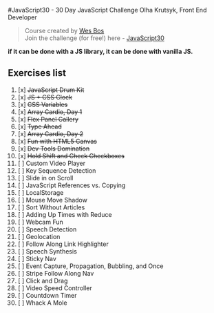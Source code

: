 #JavaScript30 - 30 Day JavaScript Challenge
Olha Krutsyk, Front End Developer

> Course created by [Wes Bos](https://github.com/wesbos)  
> Join the challenge (for free!) here - [JavaScript30](https://javascript30.com/account)

**if it can be done with a JS library, it can be done with vanilla JS.**

## Exercises list

1. [x] ~~JavaScript Drum Kit~~
2. [x] ~~JS + CSS Clock~~
3. [x] ~~CSS Variables~~
4. [x] ~~Array Cardio, Day 1~~
5. [x] ~~Flex Panel Gallery~~
6. [x] ~~Type Ahead~~
7. [x] ~~Array Cardio, Day 2~~
8. [x] ~~Fun with HTML5 Canvas~~
9. [x] ~~Dev Tools Domination~~
10. [x] ~~Hold Shift and Check Checkboxes~~
11. [ ] Custom Video Player
12. [ ] Key Sequence Detection
13. [ ] Slide in on Scroll
14. [ ] JavaScript References vs. Copying
15. [ ] LocalStorage
16. [ ] Mouse Move Shadow
17. [ ] Sort Without Articles
18. [ ] Adding Up Times with Reduce
19. [ ] Webcam Fun
20. [ ] Speech Detection
21. [ ] Geolocation
22. [ ] Follow Along Link Highlighter
23. [ ] Speech Synthesis
24. [ ] Sticky Nav
25. [ ] Event Capture, Propagation, Bubbling, and Once
26. [ ] Stripe Follow Along Nav
27. [ ] Click and Drag
28. [ ] Video Speed Controller
29. [ ] Countdown Timer
30. [ ] Whack A Mole

